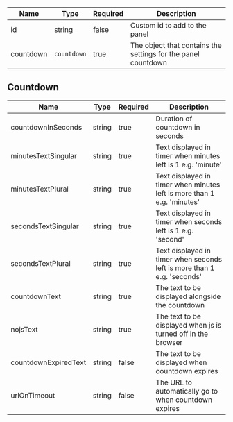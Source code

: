 | Name      | Type        | Required | Description                                                   |
| --------- | ----------- | -------- | ------------------------------------------------------------- |
| id        | string      | false    | Custom id to add to the panel                                 |
| countdown | `countdown` | true     | The object that contains the settings for the panel countdown |

## Countdown

| Name                 | Type   | Required | Description                                                             |
| -------------------- | ------ | -------- | ----------------------------------------------------------------------- |
| countdownInSeconds   | string | true     | Duration of countdown in seconds                                        |
| minutesTextSingular  | string | true     | Text displayed in timer when minutes left is 1 e.g. 'minute'            |
| minutesTextPlural    | string | true     | Text displayed in timer when minutes left is more than 1 e.g. 'minutes' |
| secondsTextSingular  | string | true     | Text displayed in timer when seconds left is 1 e.g. 'second'            |
| secondsTextPlural    | string | true     | Text displayed in timer when seconds left is more than 1 e.g. 'seconds' |
| countdownText        | string | true     | The text to be displayed alongside the countdown                        |
| nojsText             | string | true     | The text to be displayed when js is turned off in the browser           |
| countdownExpiredText | string | false    | The text to be displayed when countdown expires                         |
| urlOnTimeout         | string | false    | The URL to automatically go to when countdown expires                   |
